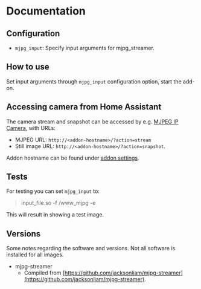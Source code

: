 # Documentation

## Configuration

- `mjpg_input`: Specify input arguments for mjpg_streamer.

## How to use

Set input arguments through `mjpg_input` configuration option, start the add-on.

## Accessing camera from Home Assistant

The camera stream and snapshot can be accessed by e.g. [MJPEG IP Camera](https://www.home-assistant.io/integrations/mjpeg/), with URLs:
* MJPEG URL: `http://<addon-hostname>/?action=stream`
* Still image URL: `http://<addon-hostname>/?action=snapshot`.

Addon hostname can be found under [addon settings](https://my.home-assistant.io/redirect/supervisor_addon/?addon=b7aa59c4_camera-mjpg-streamer&repository_url=https%3A%2F%2Fgithub.com%2Ffredrikbaberg%2Fha-3dprinter-addons).

## Tests

For testing you can set `mjpg_input` to:
> input_file.so -f /www_mjpg -e

This will result in showing a test image.

## Versions

Some notes regarding the software and versions.
Not all software is installed for all images.

- mjpg-streamer
  - Compiled from [https://github.com/jacksonliam/mjpg-streamer](https://github.com/jacksonliam/mjpg-streamer).
